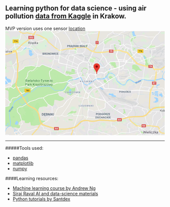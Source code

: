 ## Learning python for data science - using air pollution [data from Kaggle](https://www.kaggle.com/datascienceairly/air-quality-data-from-extensive-network-of-sensors) in Krakow.


MVP version uses one sensor [location](https://www.google.pl/maps/place/50%C2%B003'27.9%22N+19%C2%B057'41.0%22E/@50.0565663,19.9487898,14.75z/data=!4m5!3m4!1s0x0:0x0!8m2!3d50.057748!4d19.961375) 
![google maps location](images/location_screenshot.png)

---
#####Tools used:
- [pandas](https://pandas.pydata.org/)
- [matplotlib](https://matplotlib.org/)
- [numpy](http://www.numpy.org/)




####Learning resources:
- [Machine learning course by Andrew Ng](https://www.coursera.org/learn/machine-learning/home/welcome)
- [Siraj Raval AI and data-science materials](https://www.youtube.com/channel/UCWN3xxRkmTPmbKwht9FuE5A)
- [Python tutorials by Santdex](https://www.youtube.com/channel/UCfzlCWGWYyIQ0aLC5w48gBQ)